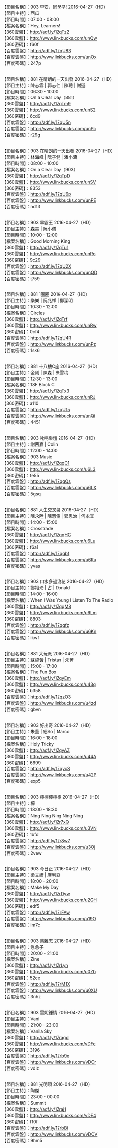 <br>【節目名稱】：903 早安，同學早! 2016-04-27（HD）
<br>【節目主持】：西瓜
<br>【節目時間】：07:00 - 08:00
<br>【檔案名稱】：Hey, Learners!
<br>【360雲盤】：http://adf.ly/1ZqTz2
<br>【360雲盤】：http://www.linkbucks.com/unQw
<br>【360密碼】：f60f
<br>【百度雲盤】：http://adf.ly/1ZqU83
<br>【百度雲盤】：http://www.linkbucks.com/unOx
<br>【百度密碼】：247p

<br>【節目名稱】：881 在晴朗的一天出發 2016-04-27（HD）
<br>【節目主持】：陳志雲 | 郭志仁 | 陳聰 | 謝遜
<br>【節目時間】：06:30 - 10:00
<br>【檔案名稱】：On a Clear Day（881）
<br>【360雲盤】：http://adf.ly/1ZqTm9
<br>【360雲盤】：http://www.linkbucks.com/unS2
<br>【360密碼】：6cd9
<br>【百度雲盤】：http://adf.ly/1ZqU5n
<br>【百度雲盤】：http://www.linkbucks.com/unPc
<br>【百度密碼】：r29g

<br>【節目名稱】：903 在晴朗的一天出發 2016-04-27（HD）
<br>【節目主持】：林海峰 | 阮子健 | 潘小濤
<br>【節目時間】：08:00 - 10:00
<br>【檔案名稱】：On a Clear Day（903）
<br>【360雲盤】：http://adf.ly/1ZqTpD
<br>【360雲盤】：http://www.linkbucks.com/unSV
<br>【360密碼】：8353
<br>【百度雲盤】：http://adf.ly/1ZqU6p
<br>【百度雲盤】：http://www.linkbucks.com/unPE
<br>【百度密碼】：nd13

<br>【節目名稱】：903 早霸王 2016-04-27（HD）
<br>【節目主持】：森美 | 阮小儀
<br>【節目時間】：10:00 - 12:00
<br>【檔案名稱】：Good Morning King
<br>【360雲盤】：http://adf.ly/1ZqTu1
<br>【360雲盤】：http://www.linkbucks.com/unRo
<br>【360密碼】：9c29
<br>【百度雲盤】：http://adf.ly/1ZqU2X
<br>【百度雲盤】：http://www.linkbucks.com/unQD
<br>【百度密碼】：t759

<br>【節目名稱】：881 1圈圈 2016-04-27（HD）
<br>【節目主持】：樂樂 | 阮兆祥 | 鄧潔明
<br>【節目時間】：10:30 - 12:00
<br>【檔案名稱】：Circles
<br>【360雲盤】：http://adf.ly/1ZqTrf
<br>【360雲盤】：http://www.linkbucks.com/unRw
<br>【360密碼】：0cf4
<br>【百度雲盤】：http://adf.ly/1ZqU4R
<br>【百度雲盤】：http://www.linkbucks.com/unPz
<br>【百度密碼】：1sk6

<br>【節目名稱】：881 十八樓C座 2016-04-27（HD）
<br>【節目主持】：金剛 | 陳森 | 朱雪梅
<br>【節目時間】：12:30 - 13:00
<br>【檔案名稱】：18F Block C
<br>【360雲盤】：http://adf.ly/1ZqTx3
<br>【360雲盤】：http://www.linkbucks.com/unRJ
<br>【360密碼】：a110
<br>【百度雲盤】：http://adf.ly/1ZqU15
<br>【百度雲盤】：http://www.linkbucks.com/unQi
<br>【百度密碼】：4451

<br>【節目名稱】：903 叱咤樂壇 2016-04-27（HD）
<br>【節目主持】：謝茜嘉 | Colin
<br>【節目時間】：12:00 - 14:00
<br>【檔案名稱】：903 Music
<br>【360雲盤】：http://adf.ly/1ZqqC1
<br>【360雲盤】：http://www.linkbucks.com/u6L3
<br>【360密碼】：fe55
<br>【百度雲盤】：http://adf.ly/1ZqqQs
<br>【百度雲盤】：http://www.linkbucks.com/u6LX
<br>【百度密碼】：5gsq

<br>【節目名稱】：881 人生交叉盤 2016-04-27（HD）
<br>【節目主持】：陳永陸 | 陳慧儀 | 郭思治 | 何永宜
<br>【節目時間】：14:00 - 15:00
<br>【檔案名稱】：Crosstrade
<br>【360雲盤】：http://adf.ly/1ZqqHC
<br>【360雲盤】：http://www.linkbucks.com/u6Lu
<br>【360密碼】：f6a1
<br>【百度雲盤】：http://adf.ly/1Zqqbf
<br>【百度雲盤】：http://www.linkbucks.com/u6Ku
<br>【百度密碼】：yvas

<br>【節目名稱】：903 口水多過浪花 2016-04-27（HD）
<br>【節目主持】：鄭裕玲 | 占 | Donald
<br>【節目時間】：14:00 - 16:00
<br>【檔案名稱】：When I Was Young I Listen To The Radio
<br>【360雲盤】：http://adf.ly/1ZqqM8
<br>【360雲盤】：http://www.linkbucks.com/u6Lm
<br>【360密碼】：8803
<br>【百度雲盤】：http://adf.ly/1Zqqfz
<br>【百度雲盤】：http://www.linkbucks.com/u6Kn
<br>【百度密碼】：ikwf

<br>【節目名稱】：881 大玩派 2016-04-27（HD）
<br>【節目主持】：蘇施黃 | Tristan | 朱菁
<br>【節目時間】：15:00 - 17:00
<br>【檔案名稱】：The Fun Box
<br>【360雲盤】：http://adf.ly/1ZqyEm
<br>【360雲盤】：http://www.linkbucks.com/u43q
<br>【360密碼】：b358
<br>【百度雲盤】：http://adf.ly/1ZqzO3
<br>【百度雲盤】：http://www.linkbucks.com/u4zd
<br>【百度密碼】：gbvn

<br>【節目名稱】：903 好出奇 2016-04-27（HD）
<br>【節目主持】：朱薰 | 細So | Marco
<br>【節目時間】：16:00 - 18:00
<br>【檔案名稱】：Holy Tricky
<br>【360雲盤】：http://adf.ly/1ZqyAZ
<br>【360雲盤】：http://www.linkbucks.com/u44A
<br>【360密碼】：6699
<br>【百度雲盤】：http://adf.ly/1ZqycS
<br>【百度雲盤】：http://www.linkbucks.com/u42P
<br>【百度密碼】：exp5

<br>【節目名稱】：903 檸檸檸檸檸 2016-04-27（HD）
<br>【節目主持】：檸
<br>【節目時間】：18:00 - 18:30
<br>【檔案名稱】：Ning Ning Ning Ning Ning
<br>【360雲盤】：http://adf.ly/1Zr7xQ
<br>【360雲盤】：http://www.linkbucks.com/u3VN
<br>【360密碼】：1bfd
<br>【百度雲盤】：http://adf.ly/1Zr8w7
<br>【百度雲盤】：http://www.linkbucks.com/u3Oj
<br>【百度密碼】：2vew

<br>【節目名稱】：903 今日正 2016-04-27（HD）
<br>【節目主持】：梁文禮 | 麻利亞
<br>【節目時間】：18:00 - 20:00
<br>【檔案名稱】：Make My Day
<br>【360雲盤】：http://adf.ly/1ZrDyw
<br>【360雲盤】：http://www.linkbucks.com/u2GH
<br>【360密碼】：edf5
<br>【百度雲盤】：http://adf.ly/1ZrFAw
<br>【百度雲盤】：http://www.linkbucks.com/u19O
<br>【百度密碼】：im7c

<br>【節目名稱】：903 集雜志 2016-04-27（HD）
<br>【節目主持】：急急子
<br>【節目時間】：20:00 - 21:00
<br>【檔案名稱】：Zine
<br>【360雲盤】：http://adf.ly/1ZrLyn
<br>【360雲盤】：http://www.linkbucks.com/u0Zb
<br>【360密碼】：52ce
<br>【百度雲盤】：http://adf.ly/1ZrM1X
<br>【百度雲盤】：http://www.linkbucks.com/u0XU
<br>【百度密碼】：3nhz

<br>【節目名稱】：903 雲妮鍾情 2016-04-27（HD）
<br>【節目主持】：Vani
<br>【節目時間】：21:00 - 23:00
<br>【檔案名稱】：Vanila Sky
<br>【360雲盤】：http://adf.ly/1Zragd
<br>【360雲盤】：http://www.linkbucks.com/vDFe
<br>【360密碼】：3196
<br>【百度雲盤】：http://adf.ly/1Zrb9x
<br>【百度雲盤】：http://www.linkbucks.com/vDCr
<br>【百度密碼】：vdiz

<br>【節目名稱】：881 光明頂 2016-04-27（HD）
<br>【節目主持】：陶傑
<br>【節目時間】：23:00 - 00:00
<br>【檔案名稱】：Summit
<br>【360雲盤】：http://adf.ly/1Zraj1
<br>【360雲盤】：http://www.linkbucks.com/vDE4
<br>【360密碼】：f10f
<br>【百度雲盤】：http://adf.ly/1ZrbBi
<br>【百度雲盤】：http://www.linkbucks.com/vDCV
<br>【百度密碼】：9hm5
